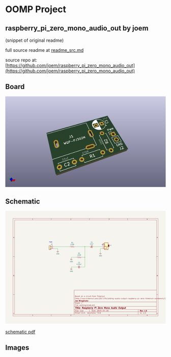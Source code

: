 # OOMP Project  
## raspberry_pi_zero_mono_audio_out  by joem  
  
(snippet of original readme)  
  
  
  full source readme at [readme_src.md](readme_src.md)  
  
source repo at: [https://github.com/joem/raspberry_pi_zero_mono_audio_out](https://github.com/joem/raspberry_pi_zero_mono_audio_out)  
## Board  
  
[![working_3d.png](working_3d_600.png)](working_3d.png)  
## Schematic  
  
[![working_schematic.png](working_schematic_600.png)](working_schematic.png)  
  
[schematic pdf](working_schematic.pdf)  
## Images  
